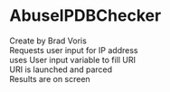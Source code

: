 # AbuseIPDBChecker
 Create by Brad Voris <BR>
 Requests user input for IP address <BR>
 uses User input variable to fill URI <BR>
 URI is launched and parced <BR>
 Results are on screen <BR>
